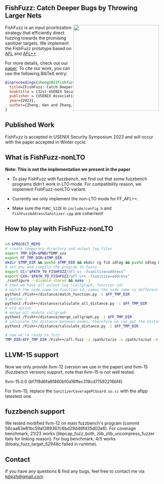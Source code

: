 ## FishFuzz: Catch Deeper Bugs by Throwing Larger Nets

<a href="https://hexhive.epfl.ch/paper/23SEC5.pdf" target="_blank"><img src="paper/preview/FishFuzz-preview.png" align="right" width="280"></a>

FishFuzz is an input prioritization strategy that efficiently direct fuzzing towards the promising sanitizer targets. We implement the FishFuzz prototype based on [AFL](https://github.com/google/afl) and [AFL++](https://github.com/AFLplusplus/AFLplusplus/).

For more details, check out our [paper](https://hexhive.epfl.ch/paper/23SEC5.pdf). To cite our work, you can use the following BibTeX entry:

```bibtex
@inproceedings{zheng2023fishfuzz,
  title={FishFuzz: Catch Deeper Bugs by Throwing Larger Nets},
  booktitle = {32st USENIX Security Symposium (USENIX Security 23)},
  publisher = {USENIX Association},
  year={2023},
  author={Zheng, Han and Zhang, Jiayuan and Huang, Yuhang and Ren, Zezhong and Wang, He and Cao, Chunjie and Zhang, Yuqing and Toffalini, Flavio and Payer, Mathias},
}
```

## Published Work

FishFuzz is accepted in USENIX Security Symposium 2023 and will occur with the paper accepted in Winter cycle.

## What is FishFuzz-nonLTO

**Note: This is not the implementation we present in the paper**

* To play FishFuzz with fuzzbench, we find out that some fuzzbench programs didn't work in LTO mode. For compatibility reason, we implement FishFuzz-nonLTO variant.

* Currently we only implement the non-LTO mode for FF_AFL++.

* Make sure the `FUNC_SIZE` in `include/config.h` and `FishFuzzAddressSanitizer.cpp` are coherrent!

## How to play with FishFuzz-nonLTO

```bash

cd $PROJECT_REPO
# create temporary directory and output log files
export TMP_DIR=$PWD/TEMP_xxx
export FF_TMP_DIR=$TMP_DIR
mkdir $TMP_DIR && pushd $TMP_DIR && mkdir cg fid idlog && pushd idlog && touch fid targid && popd && popd
# set env and compile the program to fuzzz
export CC="$PATH_TO_FISHFUZZ/afl-cc -fsanitize=address"
export CXX="$PATH_TO_FISHFUZZ/afl-c++ -fsanitize=address"
./configure --disable-shared && make -j
# then we have all output log (callgraph, function id)
# match the node name to function id, seems the node name in different modules are not duplicated
python3 /Fish++/distance/match_function.py -i $FF_TMP_DIR
# option 1
python3 /Fish++/distance/calculate_all_distance.py -i $FF_TMP_DIR 
# old option 
# merge all module callgraph
python3 /Fish++/distance/merge_callgraph.py -i $FF_TMP_DIR
# calculate the distance between nodes, therefore we can get the distance between function ids
python3 /Fish++/distance/calculate_distance.py -i $FF_TMP_DIR

# now we're ready to fuzz
TMP_DIR=$FF_TMP_DIR /Fish++/afl-fuzz -i /path/to/in -o /path/to/out -m none -t 1000+ -D -- ./prog @@

```

## LLVM-15 support

Now we only provide llvm-12 (version we use in the paper) and llvm-15 (fuzzbench version) support, 
note that llvm-15 is not well tested.

llvm-15.0.0 (bf7f8d6fa6f460bf0a16ffec319cd71592216bf4)

For llvm-15, replace the `SanitizerCoveragePCGuard.so.cc` with the aflpp latestest one. 

## fuzzbench support

We tested modified llvm-12 on main fuzzbench's program (commit 56caa83e81bc59a1389367c6bd29d46fd35d03e6).
For coverage benchmark, 21/23 works (libpcap_fuzz_both, zlib_zlib_uncompress_fuzzer fails for linking reason).
For bug benchmark, 4/5 works (bloaty_fuzz_target_52948c failed in runtime). 

## Contact

If you have any questions & find any bugs, feel free to contact me via kdsjzh@gmail.com.
